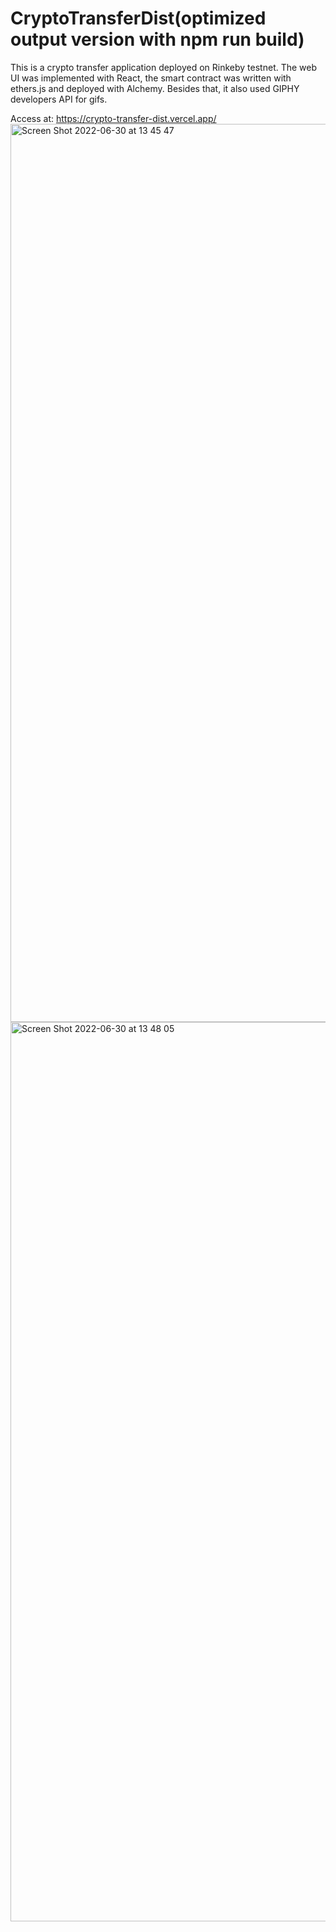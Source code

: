 # CryptoTransferDist(optimized output version with npm run build)

This is a crypto transfer application deployed on Rinkeby testnet. The web UI was implemented with React, the smart contract was written with ethers.js and deployed with Alchemy. Besides that, it also used GIPHY developers API for gifs.

Access at: https://crypto-transfer-dist.vercel.app/
<img width="1437" alt="Screen Shot 2022-06-30 at 13 45 47" src="https://user-images.githubusercontent.com/57795931/176588563-838e771a-bb89-4307-87a9-c28a5f62d697.png">
<img width="1439" alt="Screen Shot 2022-06-30 at 13 48 05" src="https://user-images.githubusercontent.com/57795931/176588601-1b6b3949-e1db-4a3b-8273-82385c26acdd.png">
